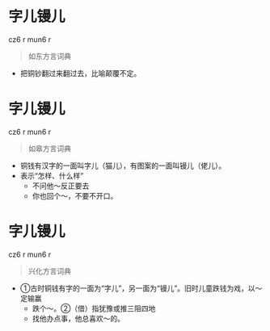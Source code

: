 # 字儿镘儿
cz6 r mun6 r
> 如东方言词典
- 把铜钞翻过来翻过去，比喻颠覆不定。

# 字儿镘儿
cz6 r mun6 r
> 如皋方言词典
- 铜钱有汉字的一面叫字儿（猫儿），有图案的一面叫镘儿（佬儿）。
- 表示“怎样、什么样”
  - 不问他～反正要去
  - 你也回个～，不要不开口。

# 字儿镘儿
cz6 r mun6 r
> 兴化方言词典
- ①古时铜钱有字的一面为“字儿”，另一面为“镘儿”。旧时儿童跌钱为戏，以～定输赢
  - 跌个～。②（借）指犹豫或推三阻四地
  - 找他办点事，他总喜欢～的。
